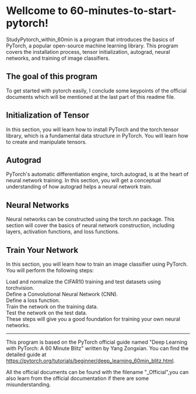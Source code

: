 # Wellcome to 60-minutes-to-start-pytorch!
StudyPytorch_within_60min is a program that introduces the basics of PyTorch, a popular open-source machine learning library. This program covers the installation process, tensor initialization, autograd, neural networks, and training of image classifiers.


## The goal of this program

To get started with pytorch easily, I conclude some keypoints of the official documents which will be mentioned at the last part of this readme file.

## Initialization of Tensor

In this section, you will learn how to install PyTorch and the torch.tensor library, which is a fundamental data structure in PyTorch. You will learn how to create and manipulate tensors.

## Autograd

PyTorch's automatic differentiation engine, torch.autograd, is at the heart of neural network training. In this section, you will get a conceptual understanding of how autograd helps a neural network train.

## Neural Networks

Neural networks can be constructed using the torch.nn package. This section will cover the basics of neural network construction, including layers, activation functions, and loss functions.

## Train Your Network

In this section, you will learn how to train an image classifier using PyTorch. You will perform the following steps:

Load and normalize the CIFAR10 training and test datasets using torchvision.  
Define a Convolutional Neural Network (CNN).  
Define a loss function.  
Train the network on the training data.  
Test the network on the test data.  
These steps will give you a good foundation for training your own neural networks.  

---


This program is based on the PyTorch official guide named "Deep Learning with PyTorch: A 60 Minute Blitz" written by Yang Zongxian. You can find the detailed guide at https://pytorch.org/tutorials/beginner/deep_learning_60min_blitz.html.

All the official documents can be found with the filename "_Official",you can also learn from the official documentation if there are some misunderstanding.
